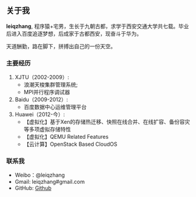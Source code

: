 ## 关于我

  **leiqzhang**, 程序猿+宅男，生长于九朝古都，求学于西安交通大学共七载。毕业后进入百度追逐梦想，后成家于古都西安，现奋斗于华为。
  
  天道酬勤，路在脚下，拼搏出自己的一份天空。

### 主要经历

1. XJTU（2002-2009）: 
	* 浪潮天梭集群管理系统; 
	* MPI并行程序调试器
2. Baidu（2009-2012）:  
	* 百度数据中心运维管理平台
3. Huawei（2012-今）:
  	* 【虚拟化】基于Xen的存储热迁移、快照在线合并、在线扩容、备份容灾等多项虚拟存储特性
  	* 【虚拟化】QEMU Related Features
  	* 【云计算】OpenStack Based CloudOS

### 联系我

* Weibo：@leiqzhang
* Gmail: leiqzhang#gmail.com
* GitHub: [Github](https://github.com/leiqzhang)
